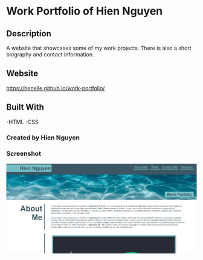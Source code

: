 # Work Portfolio of Hien Nguyen

## Description
A website that showcases some of my work projects. There is also a short biography and contact information.

## Website
https://henelle.github.io/work-portfolio/

## Built With
-HTML
-CSS

### Created by Hien Nguyen

### Screenshot
![Alt text](./assets/images/screenshot.png?raw=true "Website Screenshot")